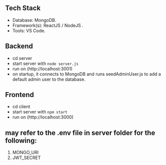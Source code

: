 
## Tech Stack

- Database: MongoDB.
- Framework(s): ReactJS / NodeJS .
- Tools: VS Code.

## Backend

- cd server
- start server with `node server.js`
- run on (http://localhost:3001)
- on startup, it connects to MongoDB and runs seedAdminUser.js to add a default admin user to the database.

## Frontend

- cd client
- start server with `npm start`
- run on (http://localhost:3000)


## may refer to the .env file in server folder for the following:

1. MONGO_URI
2. JWT_SECRET